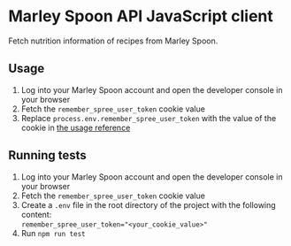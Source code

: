 # Marley Spoon API JavaScript client

Fetch nutrition information of recipes from Marley Spoon.

## Usage

1. Log into your Marley Spoon account and open the developer console in your browser
2. Fetch the `remember_spree_user_token` cookie value
3. Replace `process.env.remember_spree_user_token` with the value of the cookie in [the usage reference](https://github.com/ViMaSter/marleyspoon-api/blob/main/client.test.js#L5C7-L27)

## Running tests

1. Log into your Marley Spoon account and open the developer console in your browser
2. Fetch the `remember_spree_user_token` cookie value
3. Create a `.env` file in the root directory of the project with the following content:  
   `remember_spree_user_token="<your_cookie_value>"`
4. Run `npm run test`
